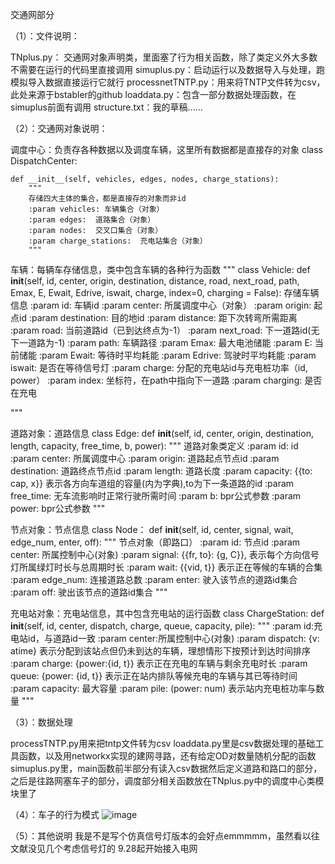 交通网部分

（1）：文件说明：

TNplus.py： 交通网对象声明类，里面塞了行为相关函数，除了类定义外大多数不需要在运行的代码里直接调用
simuplus.py：启动运行以及数据导入与处理，跑模拟导入数据直接运行它就行
processnetTNTP.py：用来将TNTP文件转为csv，此处来源于bstabler的github
loaddata.py：包含一部分数据处理函数，在simuplus前面有调用
structure.txt：我的草稿......



（2）：交通网对象说明：

调度中心：负责存各种数据以及调度车辆，这里所有数据都是直接存的对象
class DispatchCenter:

    def __init__(self, vehicles, edges, nodes, charge_stations):
        """
        存储四大主体的集合，都是直接存的对象而非id
        :param vehicles: 车辆集合（对象）
        :param edges:  道路集合（对象）
        :param nodes:  交叉口集合（对象）
        :param charge_stations:  充电站集合（对象）
        """

车辆：每辆车存储信息，类中包含车辆的各种行为函数
"""
class Vehicle:
    def __init__(self, id, center, origin, destination, distance, road, next_road, path, Emax, E, Ewait, Edrive, iswait, charge, index=0, charging = False): 
        存储车辆信息
        :param id: 车辆id
        :param center: 所属调度中心（对象）
        :param origin: 起点id
        :param destination: 目的地id
        :param distance: 距下次转弯所需距离
        :param road: 当前道路id（已到达终点为-1）
        :param next_road: 下一道路id(无下一道路为-1)
        :param path: 车辆路径
        :param Emax: 最大电池储能
        :param E: 当前储能
        :param Ewait: 等待时平均耗能
        :param Edrive: 驾驶时平均耗能
        :param iswait: 是否在等待信号灯
        :param charge: 分配的充电站id与充电桩功率（id, power）
        :param index: 坐标符，在path中指向下一道路
        :param charging: 是否在充电
        
"""


道路对象：道路信息
class Edge: 
    def __init__(self, id, center, origin, destination, length, capacity, free_time, b, power):
        """
        道路对象类定义
        :param id: id
        :param center: 所属调度中心
        :param origin: 道路起点节点id
        :param destination: 道路终点节点id
        :param length: 道路长度
        :param capacity: {{to: cap, x}} 表示各方向车道组的容量(内为字典),to为下一条道路的id
        :param free_time: 无车流影响时正常行驶所需时间
        :param b: bpr公式参数
        :param power: bpr公式参数
        """


节点对象：节点信息
class Node：
    def __init__(self, id, center, signal, wait, edge_num, enter, off):
        """
        节点对象（即路口）
        :param id: 节点id
        :param center: 所属控制中心(对象)
        :param signal: {{fr, to}: {g, C}}, 表示每个方向信号灯所属绿灯时长与总周期时长
        :param wait: {{vid, t}} 表示正在等候的车辆的合集
        :param edge_num: 连接道路总数
        :param enter: 驶入该节点的道路id集合
        :param off: 驶出该节点的道路id集合
        """

充电站对象：充电站信息，其中包含充电站的运行函数
class ChargeStation:
    def __init__(self, id, center, dispatch, charge, queue, capacity, pile):
        """
        :param id:充电站id，与道路id一致
        :param center:所属控制中心(对象)
        :param dispatch: {v: atime} 表示分配到该站点但仍未到达的车辆，理想情形下按预计到达时间排序
        :param charge: {power:{id, t}} 表示正在充电的车辆与剩余充电时长
        :param queue: {power: {id, t}} 表示正在站内排队等候充电的车辆与其已等待时间
        :param capacity: 最大容量
        :param pile: (power: num) 表示站内充电桩功率与数量
        """



（3）：数据处理

processTNTP.py用来把tntp文件转为csv
loaddata.py里是csv数据处理的基础工具函数，以及用networkx实现的建网寻路，还有给定OD对数量随机分配的函数
simuplus.py里，main函数前半部分有读入csv数据然后定义道路和路口的部分，之后是往路网塞车子的部分，调度部分相关函数放在TNplus.py中的调度中心类模块里了



（4）：车子的行为模式
![image](https://github.com/user-attachments/assets/2cb77a74-2520-456d-9ba7-d25084b372cf)


（5）：其他说明
我是不是写个仿真信号灯版本的会好点emmmmm，虽然看以往文献没见几个考虑信号灯的
9.28起开始接入电网

